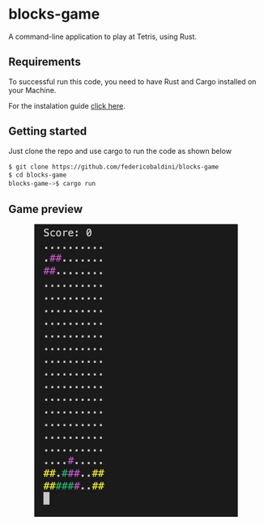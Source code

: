 # blocks-game

A command-line application to play at Tetris, using Rust.

## Requirements

To successful run this code, you need to have Rust and Cargo installed on your Machine.

For the instalation guide [click here](https://www.rust-lang.org/learn/get-started).

## Getting started 

Just clone the repo and use cargo to run the code as shown below 

```bash
$ git clone https://github.com/federicobaldini/blocks-game
$ cd blocks-game
blocks-game->$ cargo run 
```

## Game preview 

<p align="center">
  <img src="https://github.com/federicobaldini/blocks-game/blob/master/game.gif" alt="blocks-game" />
</p>

